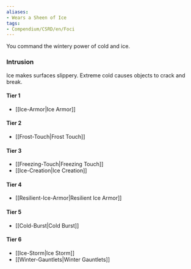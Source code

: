 ```yaml
---  
aliases:  
- Wears a Sheen of Ice  
tags:  
- Compendium/CSRD/en/Foci  
---
```

  
You command the wintery power of cold and ice.  
 ### Intrusion  
Ice makes surfaces slippery. Extreme cold causes objects to crack and break.
  
#### Tier 1  
* [[Ice-Armor|Ice Armor]]  
#### Tier 2  
  
* [[Frost-Touch|Frost Touch]]  
#### Tier 3  
  
  - [[Freezing-Touch|Freezing Touch]]  
  - [[Ice-Creation|Ice Creation]]  
#### Tier 4  
  
* [[Resilient-Ice-Armor|Resilient Ice Armor]]  
#### Tier 5  
  
* [[Cold-Burst|Cold Burst]]  
#### Tier 6  
  
  - [[Ice-Storm|Ice Storm]]  
  - [[Winter-Gauntlets|Winter Gauntlets]]  
